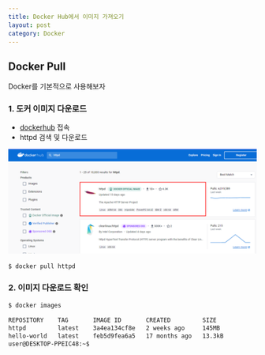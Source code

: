 ```yaml
---
title: Docker Hub에서 이미지 가져오기
layout: post
category: Docker
---
```


## Docker Pull



Docker를 기본적으로 사용해보자



### 1. 도커 이미지 다운로드

* [dockerhub](http://hub.docker.com) 접속
* httpd 검색 및 다운로드

![image-20230226164546634](/public/img/image-20230226164546634.png)

```shell
$ docker pull httpd
```

 

### 2. 이미지 다운로드 확인

```shell
$ docker images
```

```shell
REPOSITORY    TAG       IMAGE ID       CREATED         SIZE
httpd         latest    3a4ea134cf8e   2 weeks ago     145MB
hello-world   latest    feb5d9fea6a5   17 months ago   13.3kB
user@DESKTOP-PPEIC48:~$
```

